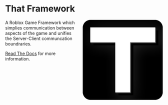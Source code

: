 # That Framework

<img align="right" src="logo/512rounded.png" style="margin-left: 15px; width: 256px;">

A Roblox Game Framework which simplies communication between aspects of the game and unifies the Server-Client communcation boundraries.

[Read The Docs](https://github.com/ThatTimothy/That) for more information.
